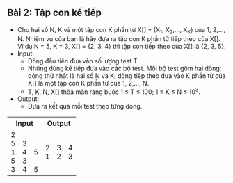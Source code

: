 ## Bài 2: Tập con kế tiếp
- Cho hai số N, K và một tập con K phần tử X[] = (X<sub>1</sub>, X<sub>2</sub>,..., X<sub>K</sub>) của 1, 2,..., N. Nhiệm vụ của bạn là hãy đưa ra tập con K phần tử tiếp theo của X[]. Ví dụ N = 5, K = 3, X[] = {2, 3, 4} thì tập con tiếp theo của X[] là {2, 3, 5}.
- Input:
    + Dòng đầu tiên đưa vào số lượng test T.
    + Những dùng kế tiếp đưa vào các bộ test. Mỗi bộ test gồm hai dòng: dòng thứ nhất là hai số N và K; dòng tiếp theo đưa vào K phần tử của X[] là một tập con K phần tử của 1, 2,..., N.
    + T, K, N, X[] thỏa mãn ràng buộc 1 ≤ T ≤ 100; 1 ≤ K ≤ N ≤ 10<sup>3</sup>.
- Output:
    + Đưa ra kết quả mỗi test theo từng dòng.

<table>
    <tr>
        <th>Input</th>
        <th>Output</th>
    </tr>
    <tr>
        <td>2</br>
        5&emsp;3</br>
        1&emsp;4&emsp;5</br>
        5&emsp;3</br>
        3&emsp;4&emsp;5</td>
        <td>2&emsp;3&emsp;4</br>
        1&emsp;2&emsp;3</td>
    </tr>
</table>
